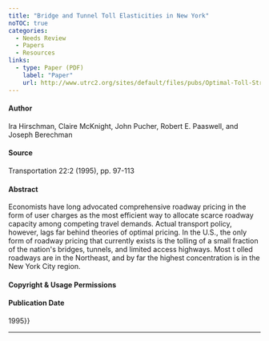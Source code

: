 ```yaml
---
title: "Bridge and Tunnel Toll Elasticities in New York"
noTOC: true
categories:
  - Needs Review
  - Papers
  - Resources
links:
  - type: Paper (PDF)
    label: "Paper"
    url: http://www.utrc2.org/sites/default/files/pubs/Optimal-Toll-Strategies-Journal-Article.pdf
---
```



#### Author

Ira Hirschman, Claire McKnight, John Pucher, Robert E. Paaswell, and Joseph Berechman

#### Source

Transportation 22:2 (1995), pp. 97-113

#### Abstract

Economists have long advocated comprehensive roadway pricing in the form of user charges as the most efficient way to allocate scarce roadway capacity among competing travel demands. Actual transport policy, however, lags far behind theories of optimal pricing. In the U.S., the only form of roadway pricing that currently exists is the tolling of a small fraction of the nation's bridges, tunnels, and limited access highways. Most t olled roadways are in the Northeast, and by far the highest concentration is in the New York City region.

#### Copyright & Usage Permissions

#### Publication Date

1995}}

------------------------------------------------------------------------



